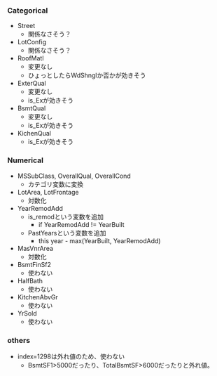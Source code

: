 ### Categorical
- Street
  - 関係なさそう？
- LotConfig
  - 関係なさそう？
- RoofMatl
  - 変更なし
  - ひょっとしたらWdShnglか否かが効きそう
- ExterQual
  - 変更なし
  - is_Exが効きそう
- BsmtQual
  - 変更なし
  - is_Exが効きそう
- KichenQual
  - is_Exが効きそう

### Numerical
- MSSubClass, OverallQual, OverallCond 
  - カテゴリ変数に変換
- LotArea, LotFrontage
  - 対数化
- YearRemodAdd
  - is_remodという変数を追加
    - if YearRemodAdd != YearBuilt
  - PastYearsという変数を追加
    - this year - max(YearBuilt, YearRemodAdd)
- MasVnrArea
  - 対数化
- BsmtFinSf2
  - 使わない
- HalfBath
  - 使わない
- KitchenAbvGr
  - 使わない
- YrSold
  - 使わない

### others
- index=1298は外れ値のため、使わない
  - BsmtSF1>5000だったり、TotalBsmtSF>6000だったりと外れ値。
